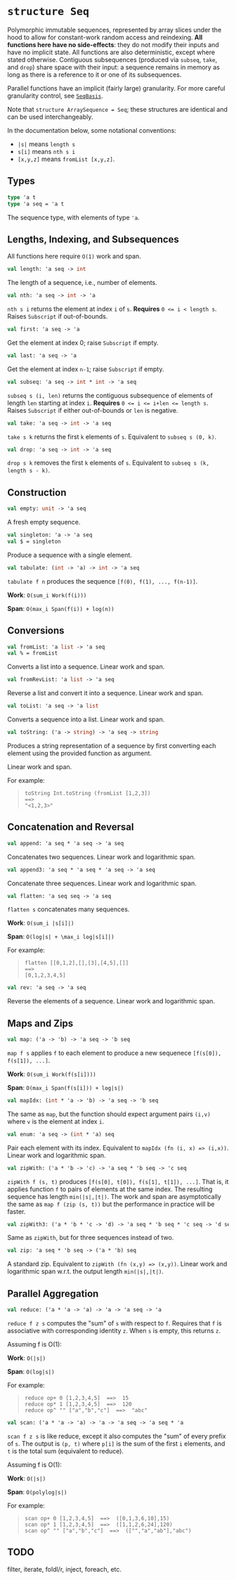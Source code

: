 # `structure Seq`

Polymorphic immutable sequences, represented by array slices under the hood to
allow for constant-work random access and reindexing.
**All functions here have no side-effects**: they do not
modify their inputs and have no implicit state. All functions are also
deterministic, except where stated otherwise.
Contiguous subsequences (produced via `subseq`, `take`, and `drop`) share space
with their input: a sequence remains in memory as long as there is a reference
to it or one of its subsequences.

Parallel functions have an implicit (fairly large) granularity. For more
careful granularity control, see [`SeqBasis`](SeqBasis.md).

Note that `structure ArraySequence = Seq`; these structures are identical
and can be used interchangeably.

In the documentation below, some notational conventions:
  * `|s|` means `length s`
  * `s[i]` means `nth s i`
  * `[x,y,z]` means `fromList [x,y,z]`.

## Types

```sml
type 'a t
type 'a seq = 'a t
```

The sequence type, with elements of type `'a`.

## Lengths, Indexing, and Subsequences

All functions here require `O(1)` work and span.

```sml
val length: 'a seq -> int
```

The length of a sequence, i.e., number of elements.

```sml
val nth: 'a seq -> int -> 'a
```

`nth s i` returns the element at index `i` of `s`.
**Requires** `0 <= i < length s`.
Raises `Subscript` if out-of-bounds.


```sml
val first: 'a seq -> 'a
```

Get the element at index 0; raise `Subscript` if empty.

```sml
val last: 'a seq -> 'a
```

Get the element at index `n-1`; raise `Subscript` if empty.

```sml
val subseq: 'a seq -> int * int -> 'a seq
```

`subseq s (i, len)` returns the contiguous subsequence of elements
of length `len` starting at index `i`.
**Requires** `0 <= i <= i+len <= length s`.
Raises `Subscript` if either out-of-bounds or `len` is negative.


```sml
val take: 'a seq -> int -> 'a seq
```

`take s k` returns the first `k` elements of `s`.
Equivalent to `subseq s (0, k)`.


```sml
val drop: 'a seq -> int -> 'a seq
```

`drop s k` removes the first `k` elements of `s`.
Equivalent to `subseq s (k, length s - k)`.


## Construction

```sml
val empty: unit -> 'a seq
```

A fresh empty sequence.

```sml
val singleton: 'a -> 'a seq
val $ = singleton
```

Produce a sequence with a single element.

```sml
val tabulate: (int -> 'a) -> int -> 'a seq
```

`tabulate f n` produces the sequence `[f(0), f(1), ..., f(n-1)]`.

**Work**: `O(sum_i Work(f(i)))`

**Span**: `O(max_i Span(f(i)) + log(n))`


## Conversions

```sml
val fromList: 'a list -> 'a seq
val % = fromList
```

Converts a list into a sequence.
Linear work and span.


```sml
val fromRevList: 'a list -> 'a seq
```

Reverse a list and convert it into a sequence.
Linear work and span.


```sml
val toList: 'a seq -> 'a list
```

Converts a sequence into a list.
Linear work and span.


```sml
val toString: ('a -> string) -> 'a seq -> string
```

Produces a string representation of a sequence by first
converting each element using the provided function as argument.

Linear work and span.

For example:
> ```
> toString Int.toString (fromList [1,2,3])
> ==>
> "<1,2,3>"
> ```


## Concatenation and Reversal

```sml
val append: 'a seq * 'a seq -> 'a seq
```

Concatenates two sequences.
Linear work and logarithmic span.


```sml
val append3: 'a seq * 'a seq * 'a seq -> 'a seq
```

Concatenate three sequences.
Linear work and logarithmic span.

```sml
val flatten: 'a seq seq -> 'a seq
```

`flatten s` concatenates many sequences.

**Work**: `O(sum_i |s[i]|)`

**Span**: `O(log|s| + \max_i log|s[i]|)`

For example:
> ```
> flatten [[0,1,2],[],[3],[4,5],[]]
> ==>
> [0,1,2,3,4,5]
> ```


```sml
val rev: 'a seq -> 'a seq
```

Reverse the elements of a sequence.
Linear work and logarithmic span.

## Maps and Zips

```sml
val map: ('a -> 'b) -> 'a seq -> 'b seq
```

`map f s` applies `f` to each element to produce
a new sequenece `[f(s[0]), f(s[1]), ...]`.

**Work**: `O(sum_i Work(f(s[i])))`

**Span**: `O(max_i Span(f(s[i])) + log|s|)`


```sml
val mapIdx: (int * 'a -> 'b) -> 'a seq -> 'b seq
```

The same as `map`, but the function should expect argument pairs
`(i,v)` where `v` is the element at index `i`.


```sml
val enum: 'a seq -> (int * 'a) seq
```

Pair each element with its index.
Equivalent to `mapIdx (fn (i, x) => (i,x))`.
Linear work and logarithmic span.


```sml
val zipWith: ('a * 'b -> 'c) -> 'a seq * 'b seq -> 'c seq
```

`zipWith f (s, t)` produces `[f(s[0], t[0]), f(s[1], t[1]), ...]`.
That is, it applies function `f` to pairs of elements at the same index.
The resulting sequence has length `min(|s|,|t|)`. The work and span are
asymptotically the same as `map f (zip (s, t))` but the performance in
practice will be faster.


```sml
val zipWith3: ('a * 'b * 'c -> 'd) -> 'a seq * 'b seq * 'c seq -> 'd seq
```

Same as `zipWith`, but for three sequences instead of two.

```sml
val zip: 'a seq * 'b seq -> ('a * 'b) seq
```

A standard zip. Equivalent to `zipWith (fn (x,y) => (x,y))`.
Linear work and logarithmic span w.r.t. the output length `min(|s|,|t|)`.

## Parallel Aggregation

```sml
val reduce: ('a * 'a -> 'a) -> 'a -> 'a seq -> 'a
```

`reduce f z s` computes the "sum" of `s` with respect to `f`.
Requires that `f` is associative with corresponding identity
`z`. When `s` is empty, this returns `z`.

Assuming f is O(1):

**Work**: `O(|s|)`

**Span**: `O(log|s|)`

For example:
> ```
> reduce op+ 0 [1,2,3,4,5]  ==>  15
> reduce op* 1 [1,2,3,4,5]  ==>  120
> reduce op^ "" ["a","b","c"]  ==>  "abc"
> ```


```sml
val scan: ('a * 'a -> 'a) -> 'a -> 'a seq -> 'a seq * 'a
```

`scan f z s` is like reduce, except it also computes the "sum"
of every prefix of `s`. The output is `(p, t)` where `p[i]` is the
sum of the first `i` elements, and `t` is the total sum (equivalent
to reduce).

Assuming f is O(1):

**Work**: `O(|s|)`

**Span**: `O(polylog|s|)`

For example:
> ```
> scan op+ 0 [1,2,3,4,5]  ==>  ([0,1,3,6,10],15)
> scan op* 1 [1,2,3,4,5]  ==>  ([1,1,2,6,24],120)
> scan op^ "" ["a","b","c"]  ==>  (["","a","ab"],"abc")
> ```

## TODO

filter, iterate, foldl/r, inject, foreach, etc.
